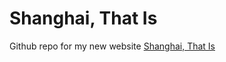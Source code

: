 # Shanghai, That Is

Github repo for my new website [Shanghai, That Is](https://zire.github.io/shanghaithatis/)